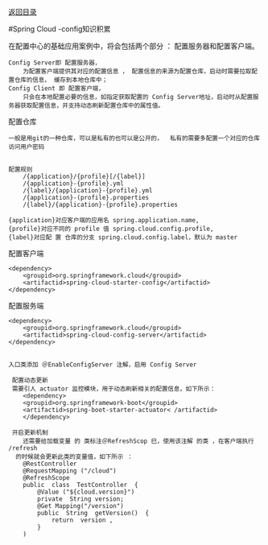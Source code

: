 <p>
    <a href="#" onclick="refreshContent('springcloud')">返回目录</a>
</p>

#Spring Cloud -config知识积累

在配置中心的基础应用案例中，将会包括两个部分 ： 配置服务器和配置客户端。

    Config Server即 配置服务器，
        为配置客户端提供其对应的配置信息 ， 配置信息的来源为配置仓库，启动时需要拉取配置仓库的信息， 缓存到本地仓库中； 
    Config Client 即 配置客户端，
        只会在本地配置必要的信息，如指定获取配置的 Config Server地址，启动时从配置服务器获取配置信息，并支持动态刷新配置仓库中的属性值。


配置仓库

    一般是用git的一种仓库，可以是私有的也可以是公开的，  私有的需要多配置一个对应的仓库访问用户密码
    
    
    配置规则    
        /{application}/{profile}[/{label}]
        /{application}-{profile}.yml
        /{label}/{application}-{profile}.yml 
        /{application}-(profile}.properties
        /{label}/{application}-{profile}.properties 

    {application}对应客户端的应用名 spring.application.name,  
    {profile}对应不同的 profile 值 spring.cloud.config.profile,  
    {label}对应配 置 仓库的分支 spring.cloud.config.label，默认为 master 



配置客户端

    <dependency>
        <groupid>org.springframework.cloud</groupid> 
        <artifactid>spring-cloud-starter-config</artifactid>
    </dependency>


配置服务端

    <dependency> 
        <groupid>org.springframework.cloud</groupid> 
        <artifactid>spring-cloud-config-server</artifactid> 
    </dependency> 


    入口类添加 ＠EnableConfigServer 注解，启用 Config Server 
    
     配置动态更新
     需要引人 actuator 监控模块，用于动态刷新相关的配置信息，如下所示：
        <dependency> 
        <groupid>org.springframework-boot</groupid> 
        <artifactid>spring-boot-starter-actuator< /artifactid>
        </dependency> 

     开启更新机制
        还需要给加载变量 的 类标注＠RefreshScop 巳，使用该注解 的类 ，在客户端执行 /refresh
      的时候就会更新此类的变量值，如下所示 ：
        @RestController 
        @RequestMapping ("/cloud") 
        @RefreshScope 
        public  class  TestController  { 
            @Value ("${cloud.version}") 
            private  String version; 
            @Get Mapping("/version")
            public  String  getVersion()  { 
                return  version , 
            }
        )    
